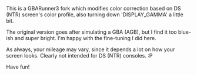 This is a GBARunner3 fork which modifies color correction based on DS (NTR) screen's color profile, also turning down 'DISPLAY_GAMMA' a little bit.

The original version goes after simulating a GBA (AGB), but I find it too blue-ish and super bright. I'm happy with the fine-tuning I did here.

As always, your mileage may vary, since it depends a lot on how your screen looks. Clearly not intended for DS (NTR) consoles. :P

Have fun!
